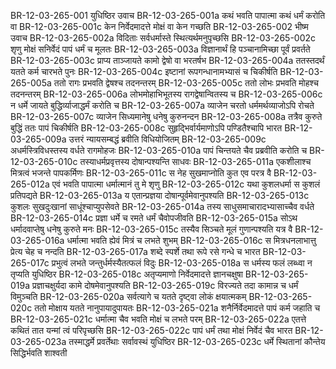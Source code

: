  BR-12-03-265-001  	युधिष्ठिर उवाच
BR-12-03-265-001a	कथं भवति पापात्मा कथं धर्मं करोति वा
BR-12-03-265-001c	केन निर्वेदमादत्ते मोक्षं वा केन गच्छति
BR-12-03-265-002  	भीष्म उवाच
BR-12-03-265-002a	विदिताः सर्वधर्मास्ते स्थित्यर्थमनुपृच्छसि
BR-12-03-265-002c	शृणु मोक्षं सनिर्वेदं पापं धर्मं च मूलतः
BR-12-03-265-003a	विज्ञानार्थं हि पञ्चानामिच्छा पूर्वं प्रवर्तते
BR-12-03-265-003c	प्राप्य ताञ्जायते कामो द्वेषो वा भरतर्षभ
BR-12-03-265-004a	ततस्तदर्थं यतते कर्म चारभते पुनः
BR-12-03-265-004c	इष्टानां रूपगन्धानामभ्यासं च चिकीर्षति
BR-12-03-265-005a	ततो रागः प्रभवति द्वेषश्च तदनन्तरम्
BR-12-03-265-005c	ततो लोभः प्रभवति मोहश्च तदनन्तरम्
BR-12-03-265-006a	लोभमोहाभिभूतस्य रागद्वेषान्वितस्य च
BR-12-03-265-006c	न धर्मे जायते बुद्धिर्व्याजाद्धर्मं करोति च
BR-12-03-265-007a	व्याजेन चरतो धर्ममर्थव्याजोऽपि रोचते
BR-12-03-265-007c	व्याजेन सिध्यमानेषु धनेषु कुरुनन्दन
BR-12-03-265-008a	तत्रैव कुरुते बुद्धिं ततः पापं चिकीर्षति
BR-12-03-265-008c	सुहृद्भिर्वार्यमाणोऽपि पण्डितैश्चापि भारत
BR-12-03-265-009a	उत्तरं न्यायसम्बद्धं ब्रवीति विधियोजितम्
BR-12-03-265-009c	अधर्मस्त्रिविधस्तस्य वर्धते रागमोहजः
BR-12-03-265-010a	पापं चिन्तयते चैव प्रब्रवीति करोति च
BR-12-03-265-010c	तस्याधर्मप्रवृत्तस्य दोषान्पश्यन्ति साधवः
BR-12-03-265-011a	एकशीलाश्च मित्रत्वं भजन्ते पापकर्मिणः
BR-12-03-265-011c	स नेह सुखमाप्नोति कुत एव परत्र वै
BR-12-03-265-012a	एवं भवति पापात्मा धर्मात्मानं तु मे शृणु
BR-12-03-265-012c	यथा कुशलधर्मा स कुशलं प्रतिपद्यते
BR-12-03-265-013a	य एतान्प्रज्ञया दोषान्पूर्वमेवानुपश्यति
BR-12-03-265-013c	कुशलः सुखदुःखानां साधूंश्चाप्युपसेवते
BR-12-03-265-014a	तस्य साधुसमाचारादभ्यासाच्चैव वर्धते
BR-12-03-265-014c	प्रज्ञा धर्मे च रमते धर्मं चैवोपजीवति
BR-12-03-265-015a	सोऽथ धर्मादवाप्तेषु धनेषु कुरुते मनः
BR-12-03-265-015c	तस्यैव सिञ्चते मूलं गुणान्पश्यति यत्र वै
BR-12-03-265-016a	धर्मात्मा भवति ह्येवं मित्रं च लभते शुभम्
BR-12-03-265-016c	स मित्रधनलाभात्तु प्रेत्य चेह च नन्दति
BR-12-03-265-017a	शब्दे स्पर्शे तथा रूपे रसे गन्धे च भारत
BR-12-03-265-017c	प्रभुत्वं लभते जन्तुर्धर्मस्यैतत्फलं विदुः
BR-12-03-265-018a	स धर्मस्य फलं लब्ध्वा न तृप्यति युधिष्ठिर
BR-12-03-265-018c	अतृप्यमाणो निर्वेदमादत्ते ज्ञानचक्षुषा
BR-12-03-265-019a	प्रज्ञाचक्षुर्यदा कामे दोषमेवानुपश्यति
BR-12-03-265-019c	विरज्यते तदा कामान्न च धर्मं विमुञ्चति
BR-12-03-265-020a	सर्वत्यागे च यतते दृष्ट्वा लोकं क्षयात्मकम्
BR-12-03-265-020c	ततो मोक्षाय यतते नानुपायादुपायतः
BR-12-03-265-021a	शनैर्निर्वेदमादत्ते पापं कर्म जहाति च
BR-12-03-265-021c	धर्मात्मा चैव भवति मोक्षं च लभते परम्
BR-12-03-265-022a	एतत्ते कथितं तात यन्मां त्वं परिपृच्छसि
BR-12-03-265-022c	पापं धर्मं तथा मोक्षं निर्वेदं चैव भारत
BR-12-03-265-023a	तस्माद्धर्मे प्रवर्तेथाः सर्वावस्थं युधिष्ठिर
BR-12-03-265-023c	धर्मे स्थितानां कौन्तेय सिद्धिर्भवति शाश्वती

